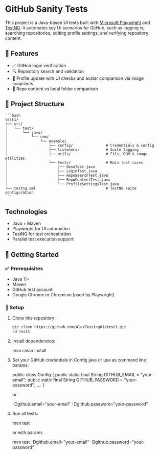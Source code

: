 # GitHub Sanity Tests

This project is a Java-based UI tests built with [Microsoft Playwright](https://playwright.dev/java/) and [TestNG](https://testng.org/).
It automates key UI scenarios for GitHub, such as logging in, searching repositories, editing profile settings, and verifying repository content.

## 🧪 Features

- ✅ GitHub login verification
- 🔍 Repository search and validation
- 📝 Profile update with UI checks and avatar comparison via image snapshots
- 📁 Repo content vs local folder comparison

## 📁 Project Structure
<pre><code>```bash
test1/
├── src/
│   └── test/
│       └── java/
│           └── com/
│               └── example/
│                   ├── config/               # Credentials & config
│                   ├── listeners/            # Suite logging
│                   ├── utils/                # File, DOM & image utilities
│                   └── tests/                # Main test cases
│                       ├── BaseTest.java
│                       ├── LoginTest.java
│                       ├── RepoSearchTest.java
│                       ├── RepoContentTest.java
│                       └── ProfileSettingsTest.java
└── testng.xml                                # TestNG suite configuration
```</code></pre>

## Technologies
- Java + Maven
- Playwright for UI automation
- TestNG for test orchestration
- Parallel test execution support

## 🚀 Getting Started

### ✅ Prerequisites

- Java 11+
- Maven
- GitHub test account
- Google Chrome or Chromium (used by Playwright)

### 🔧 Setup

1. Clone this repository:

   ```bash
   git clone https://github.com/AlexTesting01/test1.git
   cd test1

2. Install dependencies:

    mvn clean install   

3. Set your GitHub credentials in Config.java or use as command line params: 

    public class Config {
        public static final String GITHUB_EMAIL = "your-email";
        public static final String GITHUB_PASSWORD = "your-password";
        ....
    }

    or

    -Dgithub.email="your-email"
    -Dgithub.password="your-password"

4. Run all tests:

    mvn test

    or with params

    mvn test -Dgithub.email="your-email"  -Dgithub.password="your-password"